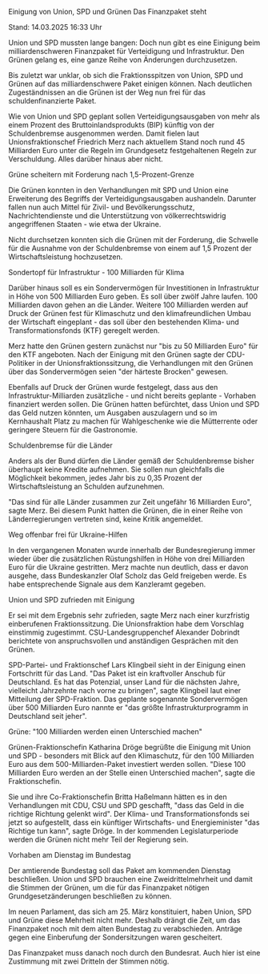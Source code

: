 
Einigung von Union, SPD und Grünen
Das Finanzpaket steht


Stand: 14.03.2025 16:33 Uhr


Union und SPD mussten lange bangen: Doch nun gibt es eine Einigung beim milliardenschweren Finanzpaket für Verteidigung und Infrastruktur. Den Grünen gelang es, eine ganze Reihe von Änderungen durchzusetzen.



Bis zuletzt war unklar, ob sich die Fraktionsspitzen von Union, SPD und Grünen auf das milliardenschwere Paket einigen können. Nach deutlichen Zugeständnissen an die Grünen ist der Weg nun frei für das schuldenfinanzierte Paket.


Wie von Union und SPD geplant sollen Verteidigungsausgaben von mehr als einem Prozent des Bruttoinlandsprodukts (BIP) künftig von der Schuldenbremse ausgenommen werden. Damit fielen laut Unionsfraktionschef Friedrich Merz nach aktuellem Stand noch rund 45 Milliarden Euro unter die Regeln im Grundgesetz festgehaltenen Regeln zur Verschuldung. Alles darüber hinaus aber nicht. 

Grüne scheitern mit Forderung nach 1,5-Prozent-Grenze


Die Grünen konnten in den Verhandlungen mit SPD und Union eine Erweiterung des Begriffs der Verteidigungsausgaben aushandeln. Darunter fallen nun auch Mittel für Zivil- und Bevölkerungsschutz, Nachrichtendienste und die Unterstützung von völkerrechtswidrig angegriffenen Staaten - wie etwa der Ukraine.


Nicht durchsetzen konnten sich die Grünen mit der Forderung, die Schwelle für die Ausnahme von der Schuldenbremse von einem auf 1,5 Prozent der Wirtschaftsleistung hochzusetzen.

Sondertopf für Infrastruktur - 100 Milliarden für Klima


Darüber hinaus soll es ein Sondervermögen für Investitionen in Infrastruktur in Höhe von 500 Milliarden Euro geben. Es soll über zwölf Jahre laufen. 100 Milliarden davon gehen an die Länder. Weitere 100 Milliarden werden auf Druck der Grünen fest für Klimaschutz und den klimafreundlichen Umbau der Wirtschaft eingeplant - das soll über den bestehenden Klima- und Transformationsfonds (KTF) geregelt werden.


Merz hatte den Grünen gestern zunächst nur "bis zu 50 Milliarden Euro" für den KTF angeboten. Nach der Einigung mit den Grünen sagte der CDU-Politiker in der Unionsfraktionssitzung, die Verhandlungen mit den Grünen über das Sondervermögen seien "der härteste Brocken" gewesen.


Ebenfalls auf Druck der Grünen wurde festgelegt, dass aus den Infrastruktur-Milliarden zusätzliche - und nicht bereits geplante - Vorhaben finanziert werden sollen. Die Grünen hatten befürchtet, dass Union und SPD das Geld nutzen könnten, um Ausgaben auszulagern und so im Kernhaushalt Platz zu machen für Wahlgeschenke wie die Mütterrente oder geringere Steuern für die Gastronomie.

Schuldenbremse für die Länder


Anders als der Bund dürfen die Länder gemäß der Schuldenbremse bisher überhaupt keine Kredite aufnehmen. Sie sollen nun gleichfalls die Möglichkeit bekommen, jedes Jahr bis zu 0,35 Prozent der Wirtschaftsleistung an Schulden aufzunehmen.


"Das sind für alle Länder zusammen zur Zeit ungefähr 16 Milliarden Euro", sagte Merz. Bei diesem Punkt hatten die Grünen, die in einer Reihe von Länderregierungen vertreten sind, keine Kritik angemeldet.

Weg offenbar frei für Ukraine-Hilfen


In den vergangenen Monaten wurde innerhalb der Bundesregierung immer wieder über die zusätzlichen Rüstungshilfen in Höhe von drei Milliarden Euro für die Ukraine gestritten. Merz machte nun deutlich, dass er davon ausgehe, dass Bundeskanzler Olaf Scholz das Geld freigeben werde. Es habe entsprechende Signale aus dem Kanzleramt gegeben.

Union und SPD zufrieden mit Einigung


Er sei mit dem Ergebnis sehr zufrieden, sagte Merz nach einer kurzfristig einberufenen Fraktionssitzung. Die Unionsfraktion habe dem Vorschlag einstimmig zugestimmt. CSU-Landesgruppenchef Alexander Dobrindt berichtete von anspruchsvollen und anständigen Gesprächen mit den Grünen.


SPD-Partei- und Fraktionschef Lars Klingbeil sieht in der Einigung einen Fortschritt für das Land. "Das Paket ist ein kraftvoller Anschub für Deutschland. Es hat das Potenzial, unser Land für die nächsten Jahre, vielleicht Jahrzehnte nach vorne zu bringen", sagte Klingbeil laut einer Mitteilung der SPD-Fraktion. Das geplante sogenannte Sondervermögen über 500 Milliarden Euro nannte er "das größte Infrastrukturprogramm in Deutschland seit jeher".

Grüne: "100 Milliarden werden einen Unterschied machen"


Grünen-Fraktionschefin Katharina Dröge begrüßte die Einigung mit Union und SPD - besonders mit Blick auf den Klimaschutz, für den 100 Milliarden Euro aus dem 500-Milliarden-Paket investiert werden sollen. "Diese 100 Milliarden Euro werden an der Stelle einen Unterschied machen", sagte die Fraktionschefin.


Sie und ihre Co-Fraktionschefin Britta Haßelmann hätten es in den Verhandlungen mit CDU, CSU und SPD geschafft, "dass das Geld in die richtige Richtung gelenkt wird". Der Klima- und Transformationsfonds sei jetzt so aufgestellt, dass ein künftiger Wirtschafts- und Energieminister "das Richtige tun kann", sagte Dröge. In der kommenden Legislaturperiode werden die Grünen nicht mehr Teil der Regierung sein.

Vorhaben am Dienstag im Bundestag


Der amtierende Bundestag soll das Paket am kommenden Dienstag beschließen. Union und SPD brauchen eine Zweidrittelmehrheit und damit die Stimmen der Grünen, um die für das Finanzpaket nötigen Grundgesetzänderungen beschließen zu können.


Im neuen Parlament, das sich am 25. März konstituiert, haben Union, SPD und Grüne diese Mehrheit nicht mehr. Deshalb drängt die Zeit, um das Finanzpaket noch mit dem alten Bundestag zu verabschieden. Anträge gegen eine Einberufung der Sondersitzungen waren gescheitert.


Das Finanzpaket muss danach noch durch den Bundesrat. Auch hier ist eine Zustimmung mit zwei Dritteln der Stimmen nötig.

